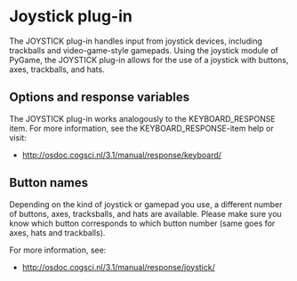 # Joystick plug-in

The JOYSTICK plug-in handles input from joystick devices, including trackballs and video-game-style gamepads. Using the joystick module of PyGame, the JOYSTICK plug-in allows for the use of a joystick with buttons, axes, trackballs, and hats.

## Options and response variables

The JOYSTICK plug-in works analogously to the KEYBOARD_RESPONSE item. For more information, see the KEYBOARD_RESPONSE-item help or visit:

- <http://osdoc.cogsci.nl/3.1/manual/response/keyboard/>

## Button names

Depending on the kind of joystick or gamepad you use, a different number of buttons, axes, tracksballs, and hats are available. Please make sure you know which button corresponds to which button number (same goes for axes, hats and trackballs).

For more information, see:

- <http://osdoc.cogsci.nl/3.1/manual/response/joystick/>
